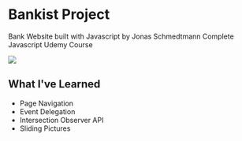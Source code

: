 # Bankist Project

Bank Website built with Javascript by Jonas Schmedtmann Complete Javascript Udemy Course

<img src="https://user-images.githubusercontent.com/88436030/144934743-d5df8bea-62cd-4e5d-b7be-7b5e8c558820.PNG" style="width= 400px"/>

## What I've Learned

- Page Navigation
- Event Delegation
- Intersection Observer API
- Sliding Pictures

